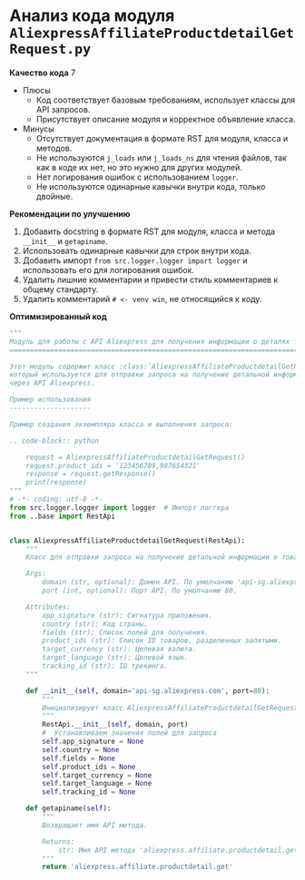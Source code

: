 # Анализ кода модуля `AliexpressAffiliateProductdetailGetRequest.py`

**Качество кода**
7
- Плюсы
    - Код соответствует базовым требованиям, использует классы для API запросов.
    - Присутствует описание модуля и корректное объявление класса.
- Минусы
    - Отсутствует документация в формате RST для модуля, класса и методов.
    - Не используются `j_loads` или `j_loads_ns` для чтения файлов, так как в коде их нет, но это нужно для других модулей.
    - Нет логирования ошибок с использованием `logger`.
    - Не используются одинарные кавычки внутри кода, только двойные.

**Рекомендации по улучшению**

1.  Добавить docstring в формате RST для модуля, класса и метода `__init__` и `getapiname`.
2.  Использовать одинарные кавычки для строк внутри кода.
3.  Добавить импорт `from src.logger.logger import logger` и использовать его для логирования ошибок.
4.  Удалить лишние комментарии и привести стиль комментариев к общему стандарту.
5.  Удалить комментарий `# <- venv win`, не относящийся к коду.

**Оптимизированный код**

```python
"""
Модуль для работы с API Aliexpress для получения информации о деталях товаров.
==========================================================================

Этот модуль содержит класс :class:`AliexpressAffiliateProductdetailGetRequest`,
который используется для отправки запроса на получение детальной информации о товарах
через API Aliexpress.

Пример использования
--------------------

Пример создания экземпляра класса и выполнения запроса:

.. code-block:: python

    request = AliexpressAffiliateProductdetailGetRequest()
    request.product_ids = '123456789,987654321'
    response = request.getResponse()
    print(response)
"""
# -*- coding: utf-8 -*-
from src.logger.logger import logger  # Импорт логгера
from ..base import RestApi


class AliexpressAffiliateProductdetailGetRequest(RestApi):
    """
    Класс для отправки запроса на получение детальной информации о товарах Aliexpress.

    Args:
        domain (str, optional): Домен API. По умолчанию 'api-sg.aliexpress.com'.
        port (int, optional): Порт API. По умолчанию 80.

    Attributes:
        app_signature (str): Сигнатура приложения.
        country (str): Код страны.
        fields (str): Список полей для получения.
        product_ids (str): Список ID товаров, разделенных запятыми.
        target_currency (str): Целевая валюта.
        target_language (str): Целевой язык.
        tracking_id (str): ID трекинга.
    """

    def __init__(self, domain='api-sg.aliexpress.com', port=80):
        """
        Инициализирует класс AliexpressAffiliateProductdetailGetRequest.
        """
        RestApi.__init__(self, domain, port)
        #  Устанавливаем значения полей для запроса
        self.app_signature = None
        self.country = None
        self.fields = None
        self.product_ids = None
        self.target_currency = None
        self.target_language = None
        self.tracking_id = None

    def getapiname(self):
        """
        Возвращает имя API метода.

        Returns:
            str: Имя API метода 'aliexpress.affiliate.productdetail.get'.
        """
        return 'aliexpress.affiliate.productdetail.get'
```